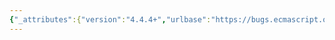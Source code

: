 ```yaml
---
{"_attributes":{"version":"4.4.4+","urlbase":"https://bugs.ecmascript.org/","maintainer":"dherman@mozilla.com"},"bug":{"bug_id":2129,"creation_ts":"2013-10-30 05:54:00 -0700","short_desc":"25.1.2: Typo \"returns\" -> \"returned\"","delta_ts":"2013-11-08 13:09:27 -0800","product":"Draft for 6th Edition","component":"editorial issue","version":"Rev 20: October 28, 2013 Draft","rep_platform":"All","op_sys":"All","bug_status":"RESOLVED","resolution":"FIXED","priority":"Normal","bug_severity":"normal","everconfirmed":true,"reporter":{"uid":"andrebargull","name":"André Bargull"},"assigned_to":{"uid":"allen","name":"Allen Wirfs-Brock"},"long_desc":[{"commentid":6240,"comment_count":0,"who":{"uid":"andrebargull","name":"André Bargull"},"bug_when":"2013-10-30 05:54:18 -0700","thetext":"25.1.2  The Iterator Interface\n\n> [...] has returns an IteratorResult object [...]\n\nChange \"returns\" to \"returned\""},{"commentid":6292,"comment_count":1,"who":{"uid":"allen","name":"Allen Wirfs-Brock"},"bug_when":"2013-11-01 09:57:06 -0700","thetext":"fixed in rev21 editor's draft"},{"commentid":6582,"comment_count":2,"who":{"uid":"allen","name":"Allen Wirfs-Brock"},"bug_when":"2013-11-08 13:09:27 -0800","thetext":"fixed in rev21 draft"}]}}
---
```

